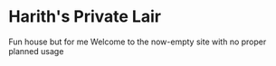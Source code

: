 # Harith's Private Lair
Fun house but for me
Welcome to the now-empty site with no proper planned usage
